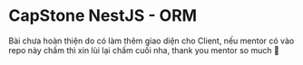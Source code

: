 # CapStone NestJS - ORM

Bài chưa hoàn thiện do có làm thêm giao diện cho Client, nếu mentor có vào repo này chấm thì xin lùi lại chấm cuối nha, thank you mentor so much &#x1F493;
